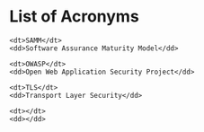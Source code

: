 # List of Acronyms

<dl>

    <dt>SAMM</dt>
    <dd>Software Assurance Maturity Model</dd>

    <dt>OWASP</dt>
    <dd>Open Web Application Security Project</dd>

    <dt>TLS</dt>
    <dd>Transport Layer Security</dd>

    <dt></dt>
    <dd></dd>

</dl>
